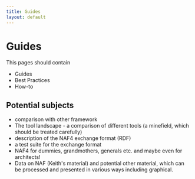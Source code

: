 ```yaml
---
title: Guides
layout: default
---
```



# Guides

This pages should contain

* Guides
* Best Practices
* How-to

## Potential subjects

* comparison with other framework
* The tool landscape - a comparison of different tools (a minefield, which should be treated carefully)
* description of the NAF4 exchange format (RDF)
* a test suite for the exchange format
* NAF4 for dummies, grandmothers, generals etc. and maybe even for architects!
* Data on NAF (Keith's material) and potential other material, which can be processed and presented in various ways including graphical.
